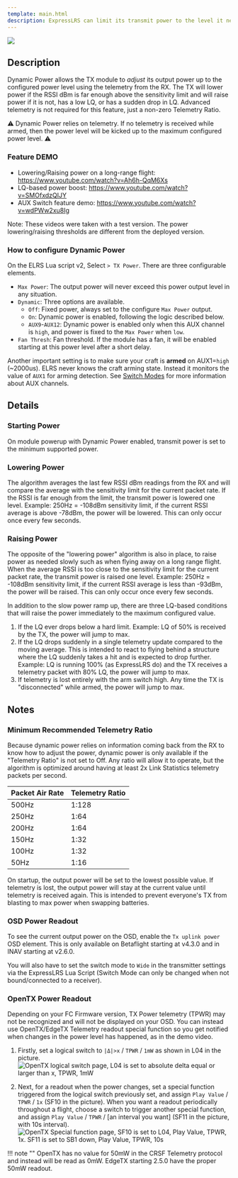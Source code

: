 ```yaml
---
template: main.html
description: ExpressLRS can limit its transmit power to the level it needs to maintain good Signal Health.
---
```


<img src="https://raw.githubusercontent.com/ExpressLRS/ExpressLRS-Hardware/master/img/software.png">

## Description

Dynamic Power allows the TX module to *adjust* its output power up to the configured power level using the telemetry from the RX. The TX will lower power if the RSSI dBm is far enough above the sensitivity limit and will raise power if it is not, has a low LQ, or has a sudden drop in LQ. Advanced telemetry is not required for this feature, just a non-zero Telemetry Ratio.

⚠️ Dynamic Power relies on telemetry. If no telemetry is received while armed, then the power level will be kicked up to the maximum configured power level. ⚠️

### Feature DEMO
* Lowering/Raising power on a long-range flight: https://www.youtube.com/watch?v=Ah6h-QqM6Xs
* LQ-based power boost: https://www.youtube.com/watch?v=SMOfxdzQIJY
* AUX Switch feature demo: https://www.youtube.com/watch?v=wdPWw2xu8Ig

Note: These videos were taken with a test version. The power lowering/raising thresholds are different from the deployed version.

### How to configure Dynamic Power

On the ELRS Lua script v2, Select `> TX Power`. There are three configurable elements.

* `Max Power`: The output power will never exceed this power output level in any situation.
* `Dynamic`: Three options are available.
    - `Off`: Fixed power, always set to the configure `Max Power` output.
    - `On`: Dynamic power is enabled, following the logic described below.
    - `AUX9`-`AUX12`: Dynamic power is enabled only when this AUX channel is `high`, and power is fixed to the `Max Power` when `low`.
* `Fan Thresh`: Fan threshold. If the module has a fan, it will be enabled starting at this power level after a short delay.

Another important setting is to make sure your craft is **armed** on AUX1=`high` (~2000us). ELRS never knows the craft arming state. Instead it monitors the value of `AUX1` for arming detection. See [Switch Modes](switch-config.md) for more information about AUX channels.

## Details

### Starting Power

On module powerup with Dynamic Power enabled, transmit power is set to the minimum supported power.

### Lowering Power

The algorithm averages the last few RSSI dBm readings from the RX and will compare the average with the sensitivity limit for the current packet rate. If the RSSI is far enough from the limit, the transmit power is lowered one level. Example: 250Hz = -108dBm sensitivity limit, if the current RSSI average is above -78dBm, the power will be lowered. This can only occur once every few seconds.

### Raising Power

The opposite of the "lowering power" algorithm is also in place, to raise power as needed slowly such as when flying away on a long range flight. When the average RSSI is too close to the sensitivity limit for the current packet rate, the transmit power is raised one level. Example: 250Hz = -108dBm sensitivity limit, if the current RSSI average is less than -93dBm, the power will be raised. This can only occur once every few seconds.

In addition to the slow power ramp up, there are three LQ-based conditions that will raise the power immediately to the maximum configured value.

1. If the LQ ever drops below a hard limit. Example: LQ of 50% is received by the TX, the power will jump to max.
2. If the LQ drops suddenly in a single telemetry update compared to the moving average. This is intended to react to flying behind a structure where the LQ suddenly takes a hit and is expected to drop further. Example: LQ is running 100% (as ExpressLRS do) and the TX receives a telemetry packet with 80% LQ, the power will jump to max.
3. If telemetry is lost entirely with the arm switch high. Any time the TX is "disconnected" while armed, the power will jump to max.


## Notes

### Minimum Recommended Telemetry Ratio
Because dynamic power relies on information coming back from the RX to know how to adjust the power, dynamic power is only available if the "Telemetry Ratio" is not set to Off. Any ratio will allow it to operate, but the algorithm is optimized around having at least 2x Link Statistics telemetry packets per second.

| Packet Air Rate | Telemetry Ratio |
|---|---|
| 500Hz | 1:128 |
| 250Hz | 1:64 |
| 200Hz | 1:64 |
| 150Hz | 1:32 |
| 100Hz | 1:32 |
| 50Hz | 1:16 |

On startup, the output power will be set to the lowest possible value. If telemetry is lost, the output power will stay at the current value until telemetry is received again. This is intended to prevent everyone's TX from blasting to max power when swapping batteries.

### OSD Power Readout
To see the current output power on the OSD, enable the `Tx uplink power` OSD element. This is only available on Betaflight starting at v4.3.0 and in INAV starting at v2.6.0.

You will also have to set the switch mode to `Wide` in the transmitter settings via the ExpressLRS Lua Script (Switch Mode can only be changed when not bound/connected to a receiver). 

### OpenTX Power Readout
Depending on your FC Firmware version, TX Power telemetry (TPWR) may not be recognized and will not be displayed on your OSD. You can instead use OpenTX/EdgeTX Telemetry readout special function so you get notified when changes in the power level has happened, as in the demo video.

1. Firstly, set a logical switch to `|Δ|>x` / `TPWR` / `1mW` as shown in L04 in the picture. 
![OpenTX logical switch page, L04 is set to absolute delta equal or larger than x, TPWR, 1mW](https://cdn.discordapp.com/attachments/738450139693449258/872521918446714920/IMG_9220.JPG)

2. Next, for a readout when the power changes, set a special function triggered from the logical switch previously set, and assign `Play Value` / `TPWR` / `1x` (SF10 in the picture). When you want a readout periodically throughout a flight, choose a switch to trigger another special function, and assign `Play Value` / `TPWR` / [an interval you want] (SF11 in the picture, with 10s interval).
![OpenTX Special function page, SF10 is set to L04, Play Value, TPWR, 1x. SF11 is set to SB1 down, Play Value, TPWR, 10s](https://cdn.discordapp.com/attachments/738450139693449258/872521921382744074/IMG_9221.JPG)

!!! note ""
    OpenTX has no value for 50mW in the CRSF Telemetry protocol and instead will be read as 0mW. EdgeTX starting 2.5.0 have the proper 50mW readout.
